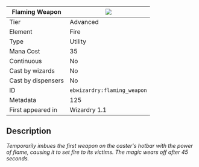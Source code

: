 | Flaming Weapon |![](https://github.com/Electroblob77/Wizardry/blob/1.12.2/src/main/resources/assets/ebwizardry/textures/spells/ebwizardry:flaming_weapon.png)|
|---|---|
| Tier | Advanced |
| Element | Fire |
| Type | Utility |
| Mana Cost | 35 |
| Continuous | No |
| Cast by wizards | No |
| Cast by dispensers | No |
| ID | `ebwizardry:flaming_weapon` |
| Metadata | 125 |
| First appeared in | Wizardry 1.1 |
## Description
_Temporarily imbues the first weapon on the caster's hotbar with the power of flame, causing it to set fire to its victims. The magic wears off after 45 seconds._